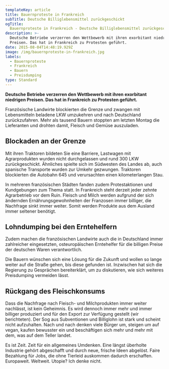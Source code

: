 ```yaml
---
templateKey: article
title: Bauernproteste in Frankreich
subTitle: Deutsche Billiglebensmittel zurückgeschickt
ogTitle:
  Bauernproteste in Frankreich - Deutsche Billiglebensmittel zurückgeschickt
description: >-
  Deutsche Betriebe verzerren den Wettbewerb mit ihren exorbitant niedrigen
  Preisen. Das hat in Frankreich zu Protesten geführt.
date: 2015-08-04T14:48:19.929Z
image: /img/bauernproteste-in-frankreich.jpg
labels:
  - Bauernproteste
  - Frankreich
  - Bauern
  - Preisdumping
type: Standard
---
```


**Deutsche Betriebe verzerren den Wettbewerb mit ihren exorbitant niedrigen
Preisen. Das hat in Frankreich zu Protesten geführt.**

Französische Landwirte blockierten die Grenze und zwangen mit Lebensmitteln
beladene LKW umzukehren und nach Deutschland zurückzufahren. Mehr als tausend
Bauern stoppten am letzten Montag die Lieferanten und drohten damit, Fleisch und
Gemüse auszuladen.

## Blockaden an der Grenze

Mit ihren Traktoren bildeten Sie eine Barriere, Lastwagen mit Agrarprodukten
wurden nicht durchgelassen und rund 300 LKW zurückgeschickt. Ähnliches spielte
sich im Südwesten des Landes ab, auch spanische Transporte wurden zur Umkehr
gezwungen. Traktoren blockierten die Autobahn 645 und verursachten einen
kilometerlangen Stau.

In mehreren französischen Städten fanden zudem Protestaktionen und Kundgebungen
zum Thema statt. In Frankreich steht derzeit jeder zehnte Agrarbetrieb vor dem
Ruin. Fleisch und Milch werden aufgrund der sich ändernden
Ernährungsgewohnheiten der Franzosen immer billiger, die Nachfrage sinkt immer
weiter. Somit werden Produkte aus dem Ausland immer seltener benötigt.

## Lohndumping bei den Erntehelfern

Zudem machen die französischen Landwirte auch die in Deutschland immer
zahlreicher eingesetzten, osteuropäischen Erntehelfer für die billigen Preise
der deutschen Waren verantwortlich.

Die Bauern wünschen sich eine Lösung für die Zukunft und wollen so lange weiter
auf die Straße gehen, bis diese gefunden ist. Inzwischen hat sich die Regierung
zu Gesprächen bereiterklärt, um zu diskutieren, wie sich weiteres Preisdumping
vermeiden lässt.

## Rückgang des Fleischkonsums

Dass die Nachfrage nach Fleisch- und Milchprodukten immer weiter nachlässt, ist
kein Geheimnis. Es wird dennoch immer mehr und immer billiger produziert und für
den Export zur Verfügung gestellt (wir berichteten). Der Sog aus Subventionen
und Billiglohn ist stark und scheint nicht aufzuhalten. Nach und nach denken
viele Bürger um, steigen um auf vegan, kaufen bewusster ein und beschäftigen
sich mehr und mehr mit dem, was auf dem Teller landet.

Es ist Zeit. Zeit für ein allgemeines Umdenken. Eine längst überholte Industrie
gehört abgeschafft und durch neue, frische Ideen abgelöst. Faire Bezahlung für
Jobs, die ohne Tierleid auskommen dadurch erschaffen. Europaweit. Weltweit.
Utopie? Ich denke nicht.
